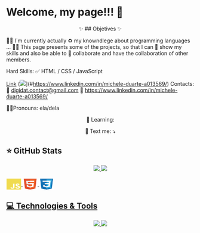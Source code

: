 # Welcome, my page!!! 🔆

<p align="center">
✨ ## Objetives ✨ 
</p>

👩‍🎓 I´m currently actually ♻️ my knowndlege about programming languages ...
👷‍♀️ This page presents some of the projects, so that I can 🎥 show my skills and also be able to 🤝 collaborate and have the collaboration of other members.

Hard Skills:
✅ HTML / CSS / JavaScript  

[Link](https://www.linkedin.com/in/michele-duarte-a013569/)
(![](https://img.shields.io/static/v1?message=<LinkedIn&color=<COLOR>/LindedIn-58a6ff)](#https://www.linkedin.com/in/michele-duarte-a013569/)
Contacts:
📧 digidat.contact@gmail.com
🔗 https://www.linkedin.com/in/michele-duarte-a013569/

🙋‍♀️Pronouns: ela/dela


<p align="center">
  🚀  Learning: <strong> </strong>
</p>

<p align="center">
  💌 Text me: ⤵️
</p>

## ⭐ GitHub Stats

<div align="center">
  <a href="https://github.com/digidatservs">
  <img height="180em" src="https://githubreadmestats.vercel.app/apiusername=digidatservsi&show_icons=true&theme=tokyonight&include_all_commits=true&count_private=true"/>
  <img height="180em" src="https://github-readme-stats.vercel.app/api/top-langs/?username=digidatservs&layout=compact&langs_count=7&theme=tokyonight"/>
</div>
  
<div style="display: inline_block"><br>
  <img align="center" alt="logo-js" height="30" width="40" src="https://raw.githubusercontent.com/devicons/devicon/master/icons/javascript/javascript-plain.svg">
  <img align="center" alt="logo-html" height="30" width="40" src="https://raw.githubusercontent.com/devicons/devicon/master/icons/html5/html5-original.svg">
  <img align="center" alt="logo-css" height="30" width="40" src="https://raw.githubusercontent.com/devicons/devicon/master/icons/css3/css3-original.svg">
</div>

## 💻 Technologies & Tools

<p align="center">
 <img src="https://img.shields.io/badge/GitHub-100000?style=for-the-badge&logo=github&logoColor=white" height="25"/>
 <img src="https://img.shields.io/badge/LinkedIn-0077B5?style=for-the-badge&logo=linkedin&logoColor=white height="25"/>
</p>

                                                                                                                     
  





